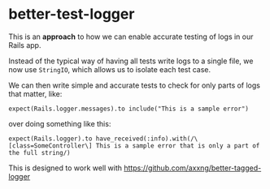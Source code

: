 # better-test-logger

This is an **approach** to how we can enable accurate testing of logs in our Rails app.

Instead of the typical way of having all tests write logs to a single file, we now use `StringIO`, which allows us to isolate each test case.

We can then write simple and accurate tests to check for only parts of logs that matter, like:

`expect(Rails.logger.messages).to include("This is a sample error")`

over doing something like this:

`expect(Rails.logger).to have_received(:info).with(/\[class=SomeController\] This is a sample error that is only a part of the full string/)`

This is designed to work well with https://github.com/axxng/better-tagged-logger

